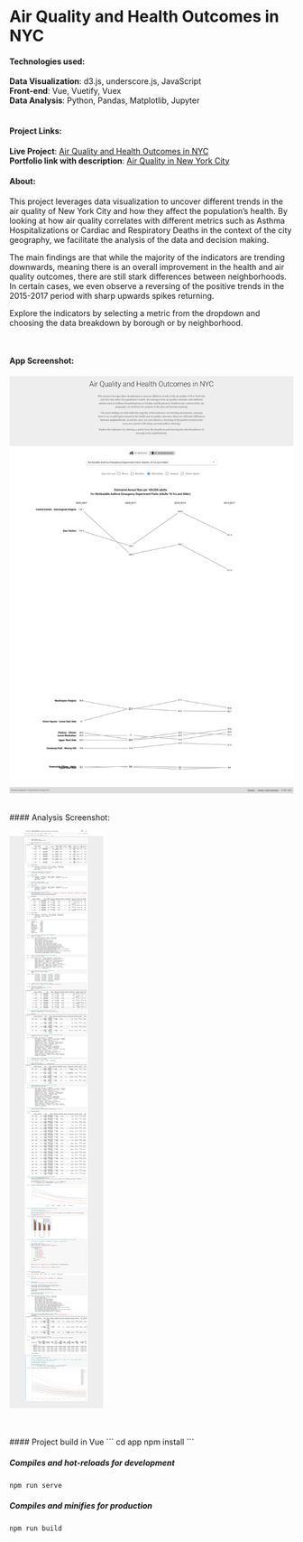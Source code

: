# Air Quality and Health Outcomes in NYC 

#### Technologies used:
**Data Visualization**: d3.js, underscore.js, JavaScript<br>
**Front-end**: Vue, Vuetify, Vuex<br>
**Data Analysis**: Python, Pandas, Matplotlib, Jupyter
<br>
<br>
#### Project Links:
**Live Project**: [Air Quality and Health Outcomes in NYC](http://) <br>
**Portfolio link with description**: [Air Quality in New York City](http://) 

#### About:
This project leverages data visualization to uncover different trends in the air quality of New York City and how they affect the population’s health. By looking at how air quality correlates with different metrics such as  Asthma Hospitalizations or Cardiac and Respiratory Deaths in the context of the city geography, we facilitate the analysis of the data and decision making. 
    
The main findings are that while the majority of the indicators are trending downwards, meaning there is an overall improvement in the health and air quality outcomes, there are still stark differences between neighborhoods. In certain cases, we even observe a reversing of the positive trends in the 2015-2017 period with sharp upwards spikes returning. 

Explore the indicators by selecting a metric from the dropdown and choosing the data breakdown by borough or by neighborhood.

<br>

#### App Screenshot:
![](project_image.png)

<br>
#### Analysis Screenshot:

![](python_notebook.png)

<br>
<br>
#### Project build in Vue
```
cd app
npm install
```

##### Compiles and hot-reloads for development
```
npm run serve
```

##### Compiles and minifies for production
```
npm run build
```